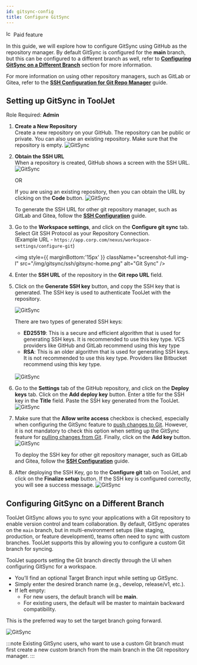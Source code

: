 ```yaml
---
id: gitsync-config
title: Configure GitSync
---
```

<div className="badge badge--primary heading-badge">   
  <img 
    src="/img/badge-icons/premium.svg" 
    alt="Icon" 
    width="16" 
    height="16" 
  />
 <span>Paid feature</span>
</div>

In this guide, we will explore how to configure GitSync using GitHub as the repository manager. By default GitSync is configured for the **main** branch, but this can be configured to a different branch as well, refer to **[Configuring GitSync on a Different Branch](#configuring-gitsync-on-a-different-branch)** section for more information.

For more information on using other repository managers, such as GitLab or Gitea, refer to the **[SSH Configuration for Git Repo Manager](/docs/development-lifecycle/gitsync/connect-to-git-repo/ssh/ssh-config)** guide.

## Setting up GitSync in ToolJet

Role Required: **Admin**

1. **Create a New Repository** <br/>
    Create a new repository on your GitHub. The repository can be public or private. You can also use an existing repository. Make sure that the repository is empty.
    <img className="screenshot-full img-l" src="/img/development-lifecycle/gitsync/config/new-repo.png" alt="GitSync" />

2. **Obtain the SSH URL** <br/>
    When a repository is created, GitHub shows a screen with the SSH URL.
    <img className="screenshot-full img-l" src="/img/development-lifecycle/gitsync/config/ssh.png" alt="GitSync" />

    OR
    
    If you are using an existing repository, then you can obtain the URL by clicking on the **Code** button.
    <img className="screenshot-full img-l" src="/img/development-lifecycle/gitsync/config/ssh-code.png" alt="GitSync" />

    To generate the SSH URL for other git repository manager, such as GitLab and Gitea, follow the **[SSH Configuration](/docs/development-lifecycle/gitsync/connect-to-git-repo/ssh/ssh-config#generating-ssh-url)** guide.

3. Go to the **Workspace settings**, and click on the **Configure git sync** tab. Select Git SSH Protocol as your Repository Connection. <br/>
    (Example URL - `https://app.corp.com/nexus/workspace-settings/configure-git`)

    <img style={{ marginBottom:'15px' }} className="screenshot-full img-l" src="/img/gitsync/ssh/gitsync-home.png" alt="Git Sync" />


4. Enter the **SSH URL** of the repository in the **Git repo URL** field.

5. Click on the **Generate SSH key** button, and copy the SSH key that is generated. The SSH key is used to authenticate ToolJet with the repository.

    <img className="screenshot-full img-l" src="/img/gitsync/ssh/ssh-url.png" alt="GitSync" />

    There are two types of generated SSH keys:
    - **ED25519**: This is a secure and efficient algorithm that is used for generating SSH keys. It is recommended to use this key type. VCS providers like GitHub and GitLab recommend using this key type
    - **RSA**: This is an older algorithm that is used for generating SSH keys. It is not recommended to use this key type. Providers like Bitbucket recommend using this key type. <br/> <br/>

    <img className="screenshot-full img-l" src="/img/gitsync/ssh/ssh-key.png" alt="GitSync" />

6. Go to the **Settings** tab of the GitHub repository, and click on the **Deploy keys** tab. Click on the **Add deploy key** button. Enter a title for the SSH key in the **Title** field. Paste the SSH key generated from the ToolJet.
    <img className="screenshot-full img-l" src="/img/development-lifecycle/gitsync/config/deploy-ssh.png" alt="GitSync" /> 

7. Make sure that the **Allow write access** checkbox is checked, especially when configuring the GitSync feature to [push changes to Git](/docs/development-lifecycle/gitsync/push). However, it is not mandatory to check this option when setting up the GitSync feature for [pulling changes from Git](/docs/development-lifecycle/gitsync/pull). Finally, click on the **Add key** button.
    <img className="screenshot-full img-l" src="/img/development-lifecycle/gitsync/config/add-key.png" alt="GitSync" />

    To deploy the SSH key for other git repository manager, such as GitLab and Gitea, follow the **[SSH Configuration](/docs/development-lifecycle/gitsync/connect-to-git-repo/ssh/ssh-config#deploy-the-ssh-key)** guide.

8. After deploying the SSH Key, go to the **Configure git** tab on ToolJet, and click on the **Finalize setup** button. If the SSH key is configured correctly, you will see a success message.
    <img className="screenshot-full img-l" src="/img/gitsync/ssh/config-success.png" alt="GitSync" />

## Configuring GitSync on a Different Branch

ToolJet GitSync allows you to sync your applications with a Git repository to enable version control and team collaboration. By default, GitSync operates on the `main` branch, but in multi-environment setups (like staging, production, or feature development), teams often need to sync with custom branches. ToolJet supports this by allowing you to configure a custom Git branch for syncing.

ToolJet supports setting the Git branch directly through the UI when configuring GitSync for a workspace.

- You’ll find an optional Target Branch input while setting up GitSync.
- Simply enter the desired branch name (e.g., develop, release/v1, etc.).
- If left empty:
    - For new users, the default branch will be **main**.
    - For existing users, the default will be master to maintain backward compatibility.

This is the preferred way to set the target branch going forward.

 <img className="screenshot-full img-l" src="/img/development-lifecycle/gitsync/config/custom-branch.png" alt="GitSync" />

:::note
Existing GitSync users, who want to use a custom Git branch must first create a new custom branch from the main branch in the Git repository manager.
:::